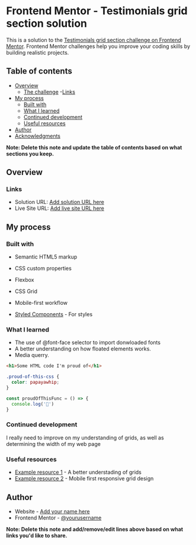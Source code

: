 # Frontend Mentor - Testimonials grid section solution

This is a solution to the [Testimonials grid section challenge on Frontend Mentor](https://www.frontendmentor.io/challenges/testimonials-grid-section-Nnw6J7Un7). Frontend Mentor challenges help you improve your coding skills by building realistic projects. 

## Table of contents

- [Overview](#overview)
  - [The challenge](#the-challenge)
  -[Links](#links)
- [My process](#my-process)
  - [Built with](#built-with)
  - [What I learned](#what-i-learned)
  - [Continued development](#continued-development)
  - [Useful resources](#useful-resources)
- [Author](#author)
- [Acknowledgments](#acknowledgments)

**Note: Delete this note and update the table of contents based on what sections you keep.**

## Overview





### Links

- Solution URL: [Add solution URL here](https://your-solution-url.com)
- Live Site URL: [Add live site URL here](https://your-live-site-url.com)

## My process

### Built with

- Semantic HTML5 markup
- CSS custom properties
- Flexbox
- CSS Grid
- Mobile-first workflow

- [Styled Components](https://styled-components.com/) - For styles


### What I learned
* The use of @font-face selector to import donwloaded fonts
* A better understanding on how floated elements works.
* Media querry.




```html
<h1>Some HTML code I'm proud of</h1>
```
```css
.proud-of-this-css {
  color: papayawhip;
}
```
```js
const proudOfThisFunc = () => {
  console.log('🎉')
}
```

### Continued development

I really need to improve on my understanding of grids,
as well as determining the width of my web page

### Useful resources

- [Example resource 1](https://www.w3school.com) - A better understading of grids
- [Example resource 2](https://www.youtube.com/watch?v=pc6Tx9fAU9s&list=PL4cUxeGkcC9hH1tAjyUPZPjbj-7s200a4&index=11) - Mobile first responsive grid design


## Author

- Website - [Add your name here](https://www.your-site.com)
- Frontend Mentor - [@yourusername](https://www.frontendmentor.io/profile/muyixone)


**Note: Delete this note and add/remove/edit lines above based on what links you'd like to share.**

